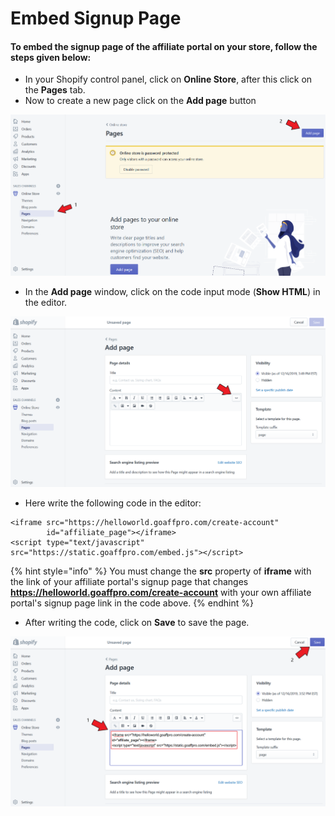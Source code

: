 # Embed Signup Page

#### To embed the signup page of the affiliate portal on your store, follow the steps given below:&#x20;

* In your Shopify control panel, click on **Online Store**, after this click on the **Pages** tab.&#x20;
* Now to create a new page click on the **Add page** button

![Add Page](<../../../.gitbook/assets/Annotation 2019-12-17 021419.png>)

* In the **Add page** window, click on the code input mode (**Show HTML**) in the editor.

![Click on Show HTML button ](<../../../.gitbook/assets/Annotation 2019-12-17 021952.png>)

* Here write the following code in the editor:

```markup
<iframe src="https://helloworld.goaffpro.com/create-account" 
        id="affiliate_page"></iframe>
<script type="text/javascript" src="https://static.goaffpro.com/embed.js"></script>
```

{% hint style="info" %}
You must change the **src** property of **iframe** with the link of your affiliate portal's signup page that changes **https://helloworld.goaffpro.com/create-account** with your own affiliate portal's signup page link in the code above.
{% endhint %}

* After writing the code, click on **Save** to save the page.

![Write Code and Save](<../../../.gitbook/assets/Annotation 2019-12-17 022318 (1).png>)
